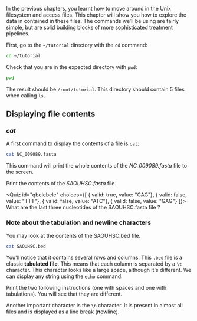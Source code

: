 <script>
	import Quiz from "$components/Quiz.svelte";
	import Execute from "$components/Execute.svelte";
</script>

In the previous chapters, you learnt how to move around in the Unix filesystem and access files.
This chapter will show you how to explore the data in contained in these files.
The commands we’ll be using are fairly simple, but are solid building blocks of more sophisticated treatment pipelines.

First, go to the `~/tutorial` directory with the `cd` command:

```bash
cd ~/tutorial
```

Check that you are in the expected directory with `pwd`:

```bash
pwd
```

The result should be `/root/tutorial`. This directory should contain 5 files when calling `ls`.

## Displaying file contents

### _cat_

A first command to display the contents of a file is `cat`:

```bash
cat NC_009089.fasta
```

This command will print the whole contents of the _NC_009089.fasta_ file to the screen.

Print the contents of the _SAOUHSC.fasta_ file.

<Quiz id="qbelebele" choices={[
{ valid: true, value: "CAG"},
{ valid: false, value: "TTT"},
{ valid: false, value: "ATC"},
{ valid: false, value: "GAG"}
]}>
<span slot="prompt">
What are the last three nucleotides of the SAOUHSC.fasta file ?
</span>
</Quiz>

### Note about the tabulation and newline characters

You may look at the contents of the SAOUHSC.bed file.

```bash
cat SAOUHSC.bed
```

You'll notice that it contains several rows and columns.
This `.bed` file is a classic **tabulated file**. This means that each
column is separated by a `\t` character. This character looks like
a large space, although it's different. We can display
any string using the `echo` command.

Print the two following instructions (one with spaces and one with tabulations). You will
see that they are different.

<Execute command="echo -e 'A string with spaces separators'" />

<Execute command="echo -e 'A\tstring\twith\ttabulation\tseparators'" />

Another important character is the `\n` character.
It is present in almost all files and is displayed
as a line break (**n**ewline).

<Execute command="echo -e 'A\nstring\nsplitted\non\nseveral\nlines'" />
